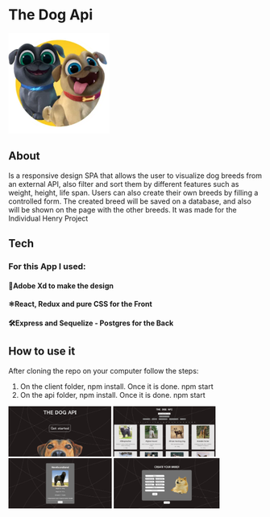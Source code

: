 # The Dog Api

<p align="left">
  <img height="200" src="./dog.png" />
</p>

## About

Is a responsive design SPA that allows the user to visualize dog breeds from an external API, also filter and sort them by different features such as weight, height, life span.
Users can also create their own breeds by filling a controlled form. The created breed will be saved on a database, and also will be shown on the page with the other breeds.
It was made for the Individual Henry Project
## Tech

### For this App I used:
#### 🎨Adobe Xd to make the design 
#### ⚛️React, Redux and pure CSS for the Front
#### 🛠Express and Sequelize - Postgres for the Back

## How to use it
 After cloning the repo on your computer follow the steps:
 1. On the client folder, npm install. Once it is done. npm start
 2. On the api folder, npm install. Once it is done. npm start


<img src='https://github.com/IgnaC02/IgnaC02/blob/main/Captura%20de%20pantalla%202021-09-23%20093705.png' alt='PI_dogs' height='100'> <img src='https://github.com/IgnaC02/IgnaC02/blob/main/Captura%20de%20pantalla%202021-09-23%20093548.png' alt='PI_dogs' height='100'> <img src='https://github.com/IgnaC02/IgnaC02/blob/main/Captura%20de%20pantalla%202021-09-23%20093629.png' alt='PI_dogs' height='100'> <img src='https://github.com/IgnaC02/IgnaC02/blob/main/Captura%20de%20pantalla%202021-09-23%20093606.png' alt='PI_dogs' height='100'>
